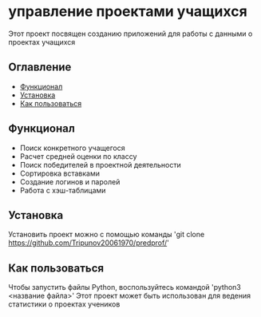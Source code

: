 # управление проектами учащихся
Этот проект посвящен созданию приложений для работы с данными о проектах учащихся

## Оглавление
- [Функционал](#функционал)
- [Установка](#установка)
- [Как пользоваться](#как-пользоваться)

## Функционал
- Поиск конкретного учащегося
- Расчет средней оценки по классу
- Поиск победителей в проектной деятельности
- Сортировка вставками
- Создание логинов и паролей
- Работа с хэш-таблицами

## Установка
Установить проект можно с помощью команды
'git clone https://github.com/Tripunov20061970/predprof/'

## Как пользоваться
Чтобы запустить файлы Python, воспользуйтесь командой
'python3 <название файла>'
Этот проект может быть использован для ведения статистики о проектах учеников
